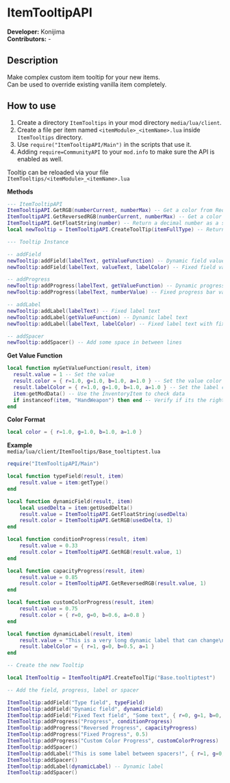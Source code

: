 # ItemTooltipAPI
**Developer:** Konijima  
**Contributors:**  -  
  
## Description
Make complex custom item tooltip for your new items.  
Can be used to override existing vanilla item completely.  
  
## How to use
  
1) Create a directory `ItemTooltips` in your mod directory `media/lua/client`.
2) Create a file per item named `<itemModule>_<itemName>.lua` inside `ItemTooltips` directory.
3) Use `require("ItemTooltipAPI/Main")` in the scripts that use it.
4) Adding `require=CommunityAPI` to your `mod.info` to make sure the API is enabled as well.
  
Tooltip can be reloaded via your file `ItemTooltips/<itemModule>_<itemName>.lua`
  
**Methods**
```lua
--- ItemTooltipAPI
ItemTooltipAPI.GetRGB(numberCurrent, numberMax) -- Get a color from Red to Green
ItemTooltipAPI.GetReversedRGB(numberCurrent, numberMax) -- Get a color from Green to Red
ItemTooltipAPI.GetFloatString(number) -- Return a decimal number as a string
local newTooltip = ItemTooltipAPI.CreateToolTip(itemFullType) -- Returns a tooltip instance

--- Tooltip Instance

-- addField
newTooltip:addField(labelText, getValueFunction) -- Dynamic field value
newTooltip:addField(labelText, valueText, labelColor) -- Fixed field value

-- addProgress
newTooltip:addProgress(labelText, getValueFunction) -- Dynamic progress bar value
newTooltip:addProgress(labelText, numberValue) -- Fixed progress bar value

-- addLabel
newTooltip:addLabel(labelText) -- Fixed label text
newTooltip:addLabel(getValueFunction) -- Dynamic label text
newTooltip:addLabel(labelText, labelColor) -- Fixed label text with fixed label color

-- addSpacer
newTooltip:addSpacer() -- Add some space in between lines
```

**Get Value Function**
```lua
local function myGetValueFunction(result, item)
  result.value = 1 -- Set the value
  result.color = { r=1.0, g=1.0, b=1.0, a=1.0 } -- Set the value color
  result.labelColor = { r=1.0, g=1.0, b=1.0, a=1.0 } -- Set the label color
  item:getModData() -- Use the InventoryItem to check data 
  if instanceof(item, "HandWeapon") then end -- Verify if its the right item type
end
```

**Color Format**
```lua
local color = { r=1.0, g=1.0, b=1.0, a=1.0 }
```

**Example**  
`media/lua/client/ItemTooltips/Base_tooltiptest.lua`
```lua
require("ItemTooltipAPI/Main")

local function typeField(result, item)
    result.value = item:getType()
end

local function dynamicField(result, item)
    local usedDelta = item:getUsedDelta()
    result.value = ItemTooltipAPI.GetFloatString(usedDelta)
    result.color = ItemTooltipAPI.GetRGB(usedDelta, 1)
end

local function conditionProgress(result, item)
    result.value = 0.33
    result.color = ItemTooltipAPI.GetRGB(result.value, 1)
end

local function capacityProgress(result, item)
    result.value = 0.85
    result.color = ItemTooltipAPI.GetReversedRGB(result.value, 1)
end

local function customColorProgress(result, item)
    result.value = 0.75
    result.color = { r=0, g=0, b=0.6, a=0.8 }
end

local function dynamicLabel(result, item)
    result.value = "This is a very long dynamic label that can change\ndepending of the items state or what ever you need!"
    result.labelColor = { r=1, g=0, b=0.5, a=1 }
end

-- Create the new Tooltip

local ItemTooltip = ItemTooltipAPI.CreateToolTip("Base.tooltiptest")

-- Add the field, progress, label or spacer

ItemTooltip:addField("Type field", typeField)
ItemTooltip:addField("Dynamic field", dynamicField)
ItemTooltip:addField("Fixed Text field", "Some text", { r=0, g=1, b=0, a=1 }) -- Fixed label with custom label color
ItemTooltip:addProgress("Progress", conditionProgress)
ItemTooltip:addProgress("Reversed Progress", capacityProgress)
ItemTooltip:addProgress("Fixed Progress", 0.5)
ItemTooltip:addProgress("Custom Color Progress", customColorProgress)
ItemTooltip:addSpacer()
ItemTooltip:addLabel("This is some label between spacers!", { r=1, g=0, b=0, a=1 }) -- Fixed label with custom color
ItemTooltip:addSpacer()
ItemTooltip:addLabel(dynamicLabel) -- Dynamic label
ItemTooltip:addSpacer()
```
